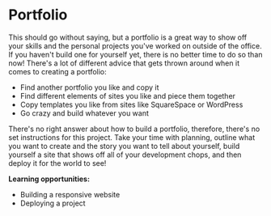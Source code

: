 # Portfolio

This should go without saying, but a portfolio is a great way to show off your skills and the personal projects you've worked on outside of the office. If you haven't build one for yourself yet, there is no better time to do so than now! There's a lot of different advice that gets thrown around when it comes to creating a portfolio:

- Find another portfolio you like and copy it
- Find different elements of sites you like and piece them together
- Copy templates you like from sites like SquareSpace or WordPress
- Go crazy and build whatever you want

There's no right answer about how to build a portfolio, therefore, there's no set instructions for this project. Take your time with planning, outline what you want to create and the story you want to tell about yourself, build yourself a site that shows off all of your development chops, and then deploy it for the world to see!

**Learning opportunities:**
- Building a responsive website
- Deploying a project
